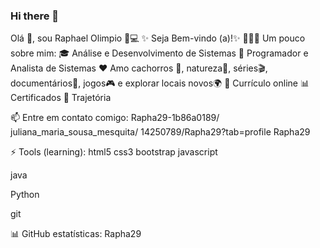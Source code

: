 ### Hi there 👋

Olá 👋, sou Raphael Olimpio 👩💻
✨ Seja Bem-vindo (a)!✨
🦸🏻‍♀️ Um pouco sobre mim:
🎓 Análise e Desenvolvimento de Sistemas
🚀 Programador e Analista de Sistemas
❤ Amo cachorros 🐶, natureza🌻, séries🎬, documentários📖, jogos🎮 e explorar locais novos🌍
📃 Currículo online
📊 Certificados
💌 Trajetória

📫 Entre em contato comigo:
Rapha29-1b86a0189/ juliana_maria_sousa_mesquita/ 14250789/Rapha29?tab=profile Rapha29



⚡ Tools (learning):
html5 css3 bootstrap javascript

java

Python

git



📊 GitHub estatísticas:
Rapha29




<!--
**Rapha29/Rapha29** is a ✨ _special_ ✨ repository because its `README.md` (this file) appears on your GitHub profile.

Here are some ideas to get you started:

- 🔭 I’m currently working on ...
- 🌱 I’m currently learning ...
- 👯 I’m looking to collaborate on ...
- 🤔 I’m looking for help with ...
- 💬 Ask me about ...
- 📫 How to reach me: ...
- 😄 Pronouns: ...
- ⚡ Fun fact: ...
-->
